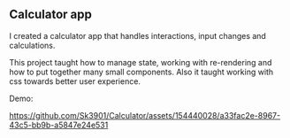 <h2>Calculator app</h2>

I created a calculator app that handles interactions, input changes and calculations. 

This project taught how to manage state, working with re-rendering and how to put together many small components. 
Also it taught working with css towards better user experience.

Demo:

https://github.com/Sk3901/Calculator/assets/154440028/a33fac2e-8967-43c5-bb9b-a5847e24e531

